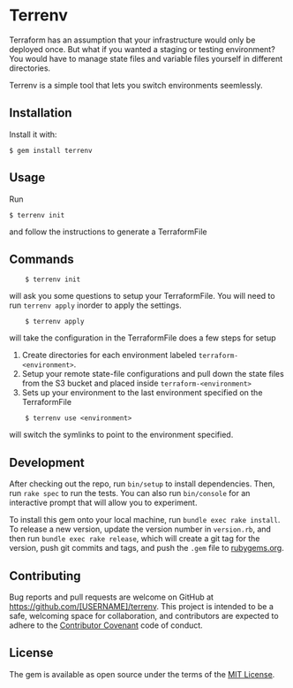 # Terrenv

Terraform has an assumption that your infrastructure would only be deployed
once. But what if you wanted a staging or testing environment? You would have
to manage state files and variable files yourself in different directories.

Terrenv is a simple tool that lets you switch environments seemlessly.

## Installation

Install it with:

    $ gem install terrenv

## Usage

Run

    $ terrenv init

and follow the instructions to generate a TerraformFile

## Commands
```
    $ terrenv init
```
will ask you some questions to setup your TerraformFile. You will need to run
`terrenv apply` inorder to apply the settings.

```
    $ terrenv apply
```

will take the configuration in the TerraformFile does a few steps for setup

1. Create directories for each environment labeled `terraform-<environment>`.
2. Setup your remote state-file configurations and pull down the state files from
   the S3 bucket and placed inside `terraform-<environment>`
3. Sets up your environment to the last environment specified on the TerraformFile

```
    $ terrenv use <environment>
```

will switch the symlinks to point to the environment specified.

## Development

After checking out the repo, run `bin/setup` to install dependencies. Then, run `rake spec` to run the tests. You can also run `bin/console` for an interactive prompt that will allow you to experiment.

To install this gem onto your local machine, run `bundle exec rake install`. To release a new version, update the version number in `version.rb`, and then run `bundle exec rake release`, which will create a git tag for the version, push git commits and tags, and push the `.gem` file to [rubygems.org](https://rubygems.org).

## Contributing

Bug reports and pull requests are welcome on GitHub at https://github.com/[USERNAME]/terrenv. This project is intended to be a safe, welcoming space for collaboration, and contributors are expected to adhere to the [Contributor Covenant](http://contributor-covenant.org) code of conduct.


## License

The gem is available as open source under the terms of the [MIT License](http://opensource.org/licenses/MIT).

